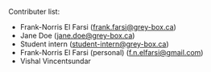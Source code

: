 Contributer list:

- Frank-Norris El Farsi (frank.farsi@grey-box.ca)
- Jane Doe (jane.doe@grey-box.ca)
- Student intern (student-intern@grey-box.ca)
- Frank-Norris El Farsi (personal) (f.n.elfarsi@gmail.com)
- Vishal Vincentsundar